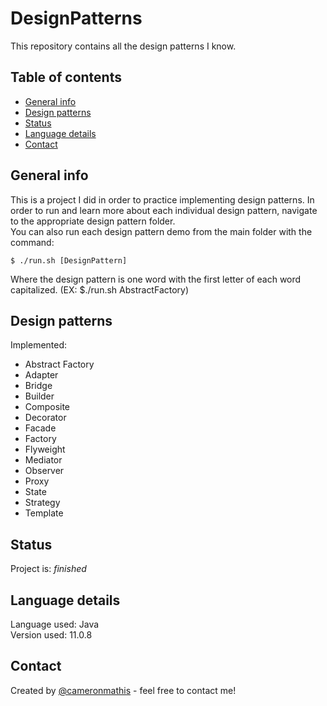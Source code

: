 # DesignPatterns
This repository contains all the design patterns I know.

## Table of contents
* [General info](#general-info)
* [Design patterns](#Design-patterns)
* [Status](#status)
* [Language details](#Language-details)
* [Contact](#contact)

## General info
This is a project I did in order to practice implementing design patterns. In order to run and learn more about each individual design pattern, navigate to the appropriate design pattern folder. </br>
You can also run each design pattern demo from the main folder with the command:

	$ ./run.sh [DesignPattern]

Where the design pattern is one word with the first letter of each word capitalized. (EX: $./run.sh AbstractFactory)

## Design patterns
Implemented:
* Abstract Factory
* Adapter
* Bridge
* Builder
* Composite
* Decorator
* Facade
* Factory
* Flyweight
* Mediator
* Observer
* Proxy
* State
* Strategy
* Template

## Status
Project is: _finished_

## Language details
Language used: Java </br>
Version used: 11.0.8

## Contact
Created by [@cameronmathis](https://github.com/cameronmathis/) - feel free to contact me!
